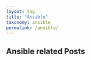```yaml
---
layout: tag
title: "Ansible"
taxonomy: ansible
permalink: /ansible/
---
```


<h2>Ansible related Posts</h2>